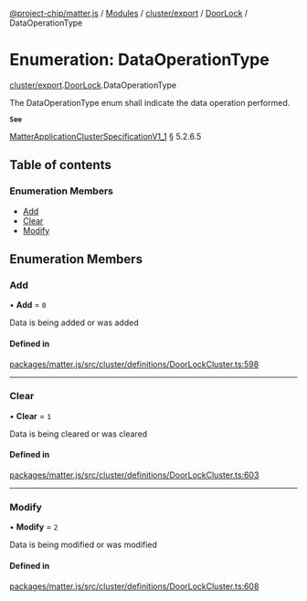 [@project-chip/matter.js](../README.md) / [Modules](../modules.md) / [cluster/export](../modules/cluster_export.md) / [DoorLock](../modules/cluster_export.DoorLock.md) / DataOperationType

# Enumeration: DataOperationType

[cluster/export](../modules/cluster_export.md).[DoorLock](../modules/cluster_export.DoorLock.md).DataOperationType

The DataOperationType enum shall indicate the data operation performed.

**`See`**

[MatterApplicationClusterSpecificationV1_1](../interfaces/spec_export.MatterApplicationClusterSpecificationV1_1.md) § 5.2.6.5

## Table of contents

### Enumeration Members

- [Add](cluster_export.DoorLock.DataOperationType.md#add)
- [Clear](cluster_export.DoorLock.DataOperationType.md#clear)
- [Modify](cluster_export.DoorLock.DataOperationType.md#modify)

## Enumeration Members

### Add

• **Add** = ``0``

Data is being added or was added

#### Defined in

[packages/matter.js/src/cluster/definitions/DoorLockCluster.ts:598](https://github.com/project-chip/matter.js/blob/16d5b0d/packages/matter.js/src/cluster/definitions/DoorLockCluster.ts#L598)

___

### Clear

• **Clear** = ``1``

Data is being cleared or was cleared

#### Defined in

[packages/matter.js/src/cluster/definitions/DoorLockCluster.ts:603](https://github.com/project-chip/matter.js/blob/16d5b0d/packages/matter.js/src/cluster/definitions/DoorLockCluster.ts#L603)

___

### Modify

• **Modify** = ``2``

Data is being modified or was modified

#### Defined in

[packages/matter.js/src/cluster/definitions/DoorLockCluster.ts:608](https://github.com/project-chip/matter.js/blob/16d5b0d/packages/matter.js/src/cluster/definitions/DoorLockCluster.ts#L608)
